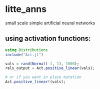 # litte_anns
small scale simple artificial neural networks


## using activation functions:

```julia
using Distributions
include("Act.jl")

vals = rand(Normal(-1, 1), 1000);
relu_output = Act.positive_linear(vals);

# or if you want in place mutation
Act.positive_linear!(vals);
```
